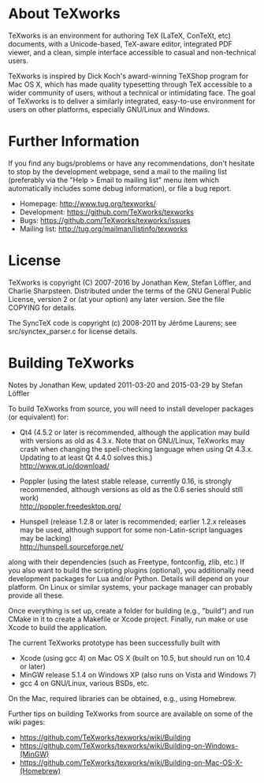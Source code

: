 About TeXworks
==============

TeXworks is an environment for authoring TeX (LaTeX, ConTeXt, etc) documents,
with a Unicode-based, TeX-aware editor, integrated PDF viewer, and a clean,
simple interface accessible to casual and non-technical users.

TeXworks is inspired by Dick Koch's award-winning TeXShop program for Mac OS X,
which has made quality typesetting through TeX accessible to a wider community
of users, without a technical or intimidating face. The goal of TeXworks is to
deliver a similarly integrated, easy-to-use environment for users on other
platforms, especially GNU/Linux and Windows.


Further Information
===================

If you find any bugs/problems or have any recommendations, don't hesitate to
stop by the development webpage, send a mail to the mailing list (preferably via
the "Help > Email to mailing list" menu item which automatically includes some
debug information), or file a bug report.

- Homepage:     http://www.tug.org/texworks/
- Development:  https://github.com/TeXworks/texworks
- Bugs:         https://github.com/TeXworks/texworks/issues
- Mailing list: http://tug.org/mailman/listinfo/texworks


License
=======

TeXworks is copyright (C) 2007-2016 by Jonathan Kew, Stefan Löffler, and Charlie
Sharpsteen. Distributed under the terms of the GNU General Public License,
version 2 or (at your option) any later version.
See the file COPYING for details.

The SyncTeX code is copyright (c) 2008-2011 by Jérôme Laurens; see
src/synctex_parser.c for license details.


Building TeXworks
=================

Notes by Jonathan Kew, updated 2011-03-20 and 2015-03-29 by Stefan Löffler

To build TeXworks from source, you will need to install developer packages (or
equivalent) for:

 - Qt4 (4.5.2 or later is recommended, although the application may build with
   versions as old as 4.3.x. Note that on GNU/Linux, TeXworks may crash when
   changing the spell-checking language when using Qt 4.3.x. Updating to at
   least Qt 4.4.0 solves this.)  
   http://www.qt.io/download/

 - Poppler (using the latest stable release, currently 0.16, is strongly
   recommended, although versions as old as the 0.6 series should still work)  
   http://poppler.freedesktop.org/

 - Hunspell (release 1.2.8 or later is recommended; earlier 1.2.x releases may
   be used, although support for some non-Latin-script languages may be lacking)  
   http://hunspell.sourceforge.net/

along with their dependencies (such as Freetype, fontconfig, zlib, etc.) If you
also want to build the scripting plugins (optional), you additionally need
development packages for Lua and/or Python. Details will depend on your
platform. On Linux or similar systems, your package manager can probably provide
all these.

Once everything is set up, create a folder for building (e.g., "build") and run
CMake in it to create a Makefile or Xcode project. Finally, run make or use
Xcode to build the application.

The current TeXworks prototype has been successfully built with
 - Xcode (using gcc 4) on Mac OS X (built on 10.5, but should run on 10.4 or
   later)
 - MinGW release 5.1.4 on Windows XP (also runs on Vista and Windows 7)
 - gcc 4 on GNU/Linux, various BSDs, etc.

On the Mac, required libraries can be obtained, e.g., using Homebrew.

Further tips on building TeXworks from source are available on some of the wiki
pages:
 - https://github.com/TeXworks/texworks/wiki/Building
 - https://github.com/TeXworks/texworks/wiki/Building-on-Windows-(MinGW)
 - https://github.com/TeXworks/texworks/wiki/Building-on-Mac-OS-X-(Homebrew)
